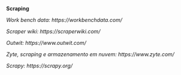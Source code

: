 <b> Scraping </b>
<p> <i> Work bench data:  https://workbenchdata.com/ 
 <p> <i> Scraper wiki: https://scraperwiki.com/
 <p> <i> Outwit: https://www.outwit.com/
<p> <i> Zyte, scraping e armazenamento em nuvem: https://www.zyte.com/
<p> <i> Scrapy: https://scrapy.org/ 

